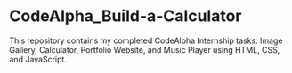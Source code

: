 # CodeAlpha_Build-a-Calculator
This repository contains my completed CodeAlpha Internship tasks: Image Gallery, Calculator, Portfolio Website, and Music Player using HTML, CSS, and JavaScript.
